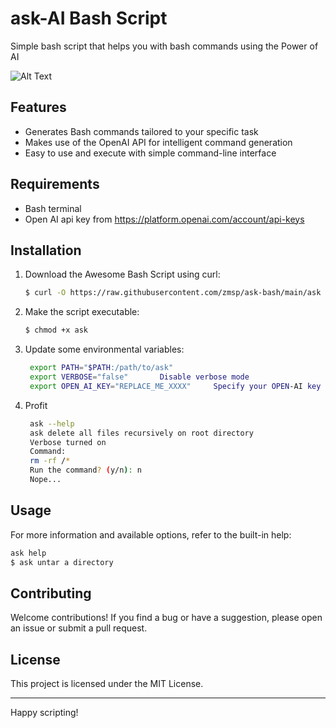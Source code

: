 # ask-AI Bash Script

Simple bash script that helps you with bash commands using the Power of AI

![Alt Text](https://i.imgur.com/rqw3my6.gif)

## Features

- Generates Bash commands tailored to your specific task
- Makes use of the OpenAI API for intelligent command generation
- Easy to use and execute with simple command-line interface

## Requirements
* Bash terminal
* Open AI api key from  https://platform.openai.com/account/api-keys

## Installation

1. Download the Awesome Bash Script using curl:
   ```bash
   $ curl -O https://raw.githubusercontent.com/zmsp/ask-bash/main/ask
   ```


2. Make the script executable:
   ```bash
   $ chmod +x ask
   ```

3. Update some environmental variables:
   ```bash
    export PATH="$PATH:/path/to/ask"
    export VERBOSE="false"       Disable verbose mode
    export OPEN_AI_KEY="REPLACE_ME_XXXX"     Specify your OPEN-AI key from https://platform.openai.com/account/api-keys
   ```
4. Profit
   ```bash
    ask --help
    ask delete all files recursively on root directory
    Verbose turned on
    Command:
    rm -rf /*
    Run the command? (y/n): n
    Nope...
   ```

## Usage
For more information and available options, refer to the built-in help:

```bash
ask help
$ ask untar a directory
```


## Contributing

Welcome contributions! If you find a bug or have a suggestion, please open an issue or submit a pull request.

## License

This project is licensed under the MIT License. 

---

Happy scripting!
